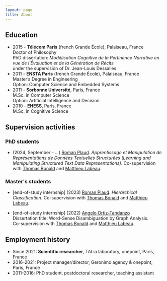 ```yaml
---
layout: page
title: About
---
```



## Education 
* 2015 - **Télécom Paris** (french Grande École), Palaiseau, France <br/> Doctor of Philosophy <br/> PhD dissertation: _Modélisation Cognitive de la Pertinence Narrative en vue de l'Évaluation et de la Génération de Récits_ <br/> under the supervision of Dr. Jean-Louis Dessalles
* 2011 - **ENSTA Paris** (french Grande École), Palaiseau, France <br/> Master’s Degree in Engineering <br/> Option: Computer Science and Embedded Systems
* 2011 - **Sorbonne Université**, Paris, France <br/> M.Sc. in Computer Science <br/> Option: Artificial Intelligence and Decision
* 2010 - **EHESS**, Paris, France <br/> M.Sc. in Cognitive Science

## Supervision activities

### PhD students

* (2024, September - ...) [Roman Plaud](https://www.linkedin.com/in/roman-plaud-573298195/). _Apprentissage et Manipulation de Représentations de Données
Textuelles Structurées (Learning and Manipulating Structured Text Data Representations)_. Co-supervision with [Thomas Bonald](https://perso.telecom-paristech.fr/bonald/Home_page.html) and [Matthieu Labeau](https://www.telecom-paris.fr/matthieu-labeau).

### Master's students

* [end-of-study internship] (2023) [Roman Plaud](https://www.linkedin.com/in/roman-plaud-573298195/). _Hierarchical Classification_. Co-supervision with [Thomas Bonald](https://perso.telecom-paristech.fr/bonald/Home_page.html) and [Matthieu Labeau](https://www.telecom-paris.fr/matthieu-labeau).

* [end-of-study internship] (2022) [Angelo Ortiz-Tandanzo](https://www.linkedin.com/in/angelo-ortiz-tandazo-77289aa7?miniProfileUrn=urn%3Ali%3Afs_miniProfile%3AACoAABa78MYBxvBTxIpmov_OUaivV57gn4ylE78&lipi=urn%3Ali%3Apage%3Ad_flagship3_search_srp_all%3B7c1rLp3wTt%2B5h7lbDrCJNw%3D%3D)<br/>
Dissertation title: Word-Sense Disambiguation by Graph Analysis.<br/>
Co-supervision with [Thomas Bonald](https://perso.telecom-paristech.fr/bonald/Home_page.html) and [Matthieu Labeau](https://www.telecom-paris.fr/matthieu-labeau).

## Employment history
* Since 2021: **Scientific researcher**, TALia laboratory, onepoint, Paris, France
* 2016-2021: Project manager/director, Geronimo agency & onepoint, Paris, France
* 2011-2016: PhD student, postdoctoral researcher, teaching assistant

